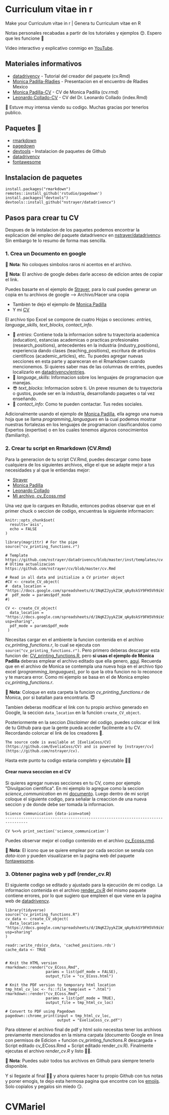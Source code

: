 # Curriculum vitae in r
Make your Curriculum vitae in r | Genera tu Curriculum vitae en R

Notas personales recabadas a partir de los tutoriales y ejemplos 😊. Espero que les funcione 💜

Video interactivo y explicativo conmigo en [YouTube](https://youtu.be/UpQ1PDt49qU?feature=shared).

## Materiales informativos

- [datadrivencv](https://github.com/nstrayer/datadrivencv) - Tutorial del creador del paquete (cv.Rmd)
- [Monica Padilla-Rladies](https://github.com/mpadilla905/curso-cv/tree/main/slides) - Presentacion en el encuentro de Rladies Mexico
- [Monica Padilla-CV](https://github.com/mpadilla905/mpadilla905.github.io) - CV de Monica Padilla (cv.rmd)
- [Leonardo Collado-CV](https://github.com/lcolladotor/cv) - CV del Dr. Leonardo Collado (index.Rmd)

💪 Estuve muy intensa viendo su codigo. Muchas gracias por tenerlos publico.

## Paquetes 📕

- [rmarkdown](https://rmarkdown.rstudio.com/articles_intro.html)
- [pagedown](https://github.com/rstudio/pagedown) 
- [devtools](https://www.r-project.org/nosvn/pandoc/devtools.html) - Instalacion de paquetes de Github
- [datadrivencv](https://nickstrayer.me/datadrivencv/)
- [fontawesome](https://github.com/rstudio/fontawesome)

## Instalacion de paquetes

```
install.packages("rmarkdown")
remotes::install_github('rstudio/pagedown')
install.packages("devtools")
devtools::install_github("nstrayer/datadrivencv")
```

## Pasos para crear tu CV

Despues de la instalacion de los paquetes podemos encontrar la explicacion del empleo del paquete datadrivencv en [nstrayer/datadrivencv](https://github.com/nstrayer/datadrivencv). Sin embargo te lo resumo de forma mas sencilla.

### 1. Crea un **Documento en google**

💜 **Nota**: No coloques simbolos raros ni acentos en el archivo.

💜 **Nota**: El archivo de google debes darle acceso de edicion antes de copiar el link.

Puedes basarte en el ejemplo de [Strayer](https://docs.google.com/spreadsheets/d/14MQICF2F8-vf8CKPF1m4lyGKO6_thG-4aSwat1e2TWc/edit#gid=917338460), para lo cual puedes generar un copia en tu archivos de google --> Archivo/Hacer una copia
 - Tambien te dejo el ejemplo de [Monica Padilla](https://docs.google.com/spreadsheets/d/1gy4_VaGXhYMi8TwakQGk80dWoYfrSY3Wkl4BqVxECNY/edit#gid=917338460)
 - Y mi [CV](https://docs.google.com/spreadsheets/d/1JckGt60BNWheMo23d6bloYLq27h2t5X7hGAXsj0Mlwo/edit?usp=sharing)

El archivo tipo Excel se compone de cuatro Hojas o secciones: *entries, language_skills, text_blocks, contact_info*.

- 🌟 *entries*: Contiene toda la informacion sobre tu trayectoria academica (education), estancias academicas o practicas profesionales (research_positions), antecedentes en la industria (industry_positions), experiencia dando clases (teaching_positions), escritura de articulos cientificos (academic_articles), etc. Tu puedes agregar nuevas secciones en esta parte y apareceran en el Rmarkdown cuando mencionemos. Si quieres saber mas de las columnas de entries, puedes localizarlo en [datadrivencv/entries](https://docs.google.com/spreadsheets/d/14MQICF2F8-vf8CKPF1m4lyGKO6_thG-4aSwat1e2TWc/edit#gid=917338460).
- 💋 *language_skills*: Informacion sobre los lenguajes de programacion que manejas.
- 😎 *text_blocks*: Informacion sobre ti. Un preve resumen de tu trayectoria o gustos, puede ser en la industria, desarrollando paquetes o tal vez enseñando. 
- 💅 *contact_info*: Como te pueden contactar. Tus redes sociales.

Adicionalmente usando el ejemplo de [Monica Padilla](https://docs.google.com/spreadsheets/d/1gy4_VaGXhYMi8TwakQGk80dWoYfrSY3Wkl4BqVxECNY/edit#gid=927831363), ella agrego una nueva hoja que se llama *programming_languagues* en la cual podemos mostrar nuestras fortalezas en los lenguajes de programacion clasificandolos como Expertos (expertise) o en los cuales tenemos algunos conocimientos (familiarity). 

### 2. Crear tu script en Rmarkdown (CV.Rmd)

Para la generacion de tu script CV.Rmd, puedes descargar como base cualquiera de los siguientes archivos, elige el que se adapte mejor a tus necesidades y al que le entiendas mejor:

- [Strayer](https://github.com/nstrayer/cv/blob/master/cv.Rmd)
- [Monica Padilla](https://github.com/mpadilla905/mpadilla905.github.io/blob/master/cv.rmd)
- [Leonardo Collado](https://github.com/lcolladotor/cv/blob/gh-pages/index.Rmd)
- [Mi archivo, cv_Ecoss.rmd](https://github.com/EveliaCoss/Make_yourCV/blob/9144ab773fe8295208d4a9d0d0572c1085ef73a6/cv_ECoss.rmd)

Una vez que lo cargues en Rstudio, entonces podras observar que en el primer chuck o seccion de codigo, encuentras la siguiente informacion:

```
knitr::opts_chunk$set(
  results='asis', 
  echo = FALSE
)

library(magrittr) # For the pipe
source("cv_printing_functions.r")

# Template https://github.com/nstrayer/datadrivencv/blob/master/inst/templates/cv.Rmd
# Ultima actualizacion https://github.com/nstrayer/cv/blob/master/cv.Rmd

# Read in all data and initialize a CV printer object
#CV <- create_CV_object(
#  data_location = "https://docs.google.com/spreadsheets/d/1NqKZJyykZ1W_qAy8skSY9FH5Vh9ikSiUOuvYSTz_gkc/edit#gid=917338460",  
#  pdf_mode = params$pdf_mode
#)

CV <- create_CV_object(
  data_location = "https://docs.google.com/spreadsheets/d/1NqKZJyykZ1W_qAy8skSY9FH5Vh9ikSiUOuvYSTz_gkc/edit?usp=sharing",  
  pdf_mode = params$pdf_mode
 )
```

Necesitas cargar en el ambiente la funcion contenida en el archivo *cv_printing_functions.r*, lo cual se ejecuta con `source("cv_printing_functions.r")`. Pero primero deberas descargar esta funcion de: [CV_printing_functions.R](https://github.com/nstrayer/cv/blob/master/CV_printing_functions.R), pero **si usas el ejemplo de Monica Padilla** deberas emplear el archivo editado que ella genero, [aqui](https://github.com/mpadilla905/mpadilla905.github.io/blob/master/cv_printing_functions.r). Recuerda que en el archivo de Monica se contempla una nueva hoja en el archivo tipo excel (*programming_languagues*), por lo que la otra funcion no lo reconoce y te marcara error. Como mi ejemplo se basa en el de Monica empleo *cv_printing_functions.r*.

💜 **Nota**: Coloque en esta carpeta la funcion *cv_printing_functions.r* de Monica, por si batallan para encontrarla. 😇

Tambien deberas modificar el link con tu propio archivo generado en Google, la seccion `data_location` en la funcion `create_CV_object`. 

Posteriormente en la seccion *Disclaimer* del codigo, puedes colocar el link de tu Github para que la gente pueda acceder facilmente a tu CV. Recordando colorcar el link de los creadores 💫.

```
The source code is available at [EveliaCoss/CV](https://github.com/EveliaCoss/CV) and is powered by [nstrayer/cv](https://github.com/nstrayer/cv).
```

Hasta este punto tu codigo estaria completo y ejecutable 🌟😎

#### Crear nueva secccion en el CV

Si quieres agregar nuevas secciones en tu CV, como por ejemplo "Divulgacion cientifica". En mi ejemplo lo agregue como la seccion *science_communication* en mi [documento](https://docs.google.com/spreadsheets/d/1JckGt60BNWheMo23d6bloYLq27h2t5X7hGAXsj0Mlwo/edit?usp=sharing). Luego dentro de mi script coloque el siguiente codigo, para señalar la creaccion de una nueva seccion y de donde debe ser tomada la informacion. 

```
Science Communication {data-icon=atom}
--------------------------------------------------------------------------------
```
```{r}
CV %<>% print_section('science_communication')
```

Puedes observar mejor el codigo contenido en el archivo [cv_Ecoss.rmd](https://github.com/EveliaCoss/Make_yourCV/blob/9144ab773fe8295208d4a9d0d0572c1085ef73a6/cv_ECoss.rmd).

💜 **Nota**: El icono que se quiere emplear por cada seccion se senala con *data-icon* y pueden visualizarse en la pagina web del paquete [fontawesome](https://fontawesome.com/v5/icons/atom?s=solid).

### 3. Obtener pagina web y pdf (render_cv.R)

El siguiente codigo se editado y ajustado para la ejecución de mi codigo. La informacion contenida en el archivo [render_cv.R](https://github.com/nstrayer/cv/blob/master/render_cv.R) del mismo paquete contiene errores, por lo que sugiero que empleen el que viene en la pagina web de [datadrivencv](https://nickstrayer.me/datadrivencv/#render_cvr).

```
library(tidyverse)
source("cv_printing_functions.R")
cv_data <- create_CV_object(
  data_location = "https://docs.google.com/spreadsheets/d/1NqKZJyykZ1W_qAy8skSY9FH5Vh9ikSiUOuvYSTz_gkc/edit?usp=sharing"
)

readr::write_rds(cv_data, 'cached_positions.rds')
cache_data <- TRUE


# Knit the HTML version
rmarkdown::render("cv_ECoss.Rmd",
                  params = list(pdf_mode = FALSE),
                  output_file = "cv_ECoss.html")

# Knit the PDF version to temporary html location
tmp_html_cv_loc <- fs::file_temp(ext = ".html")
rmarkdown::render("cv_ECoss.Rmd",
                  params = list(pdf_mode = TRUE),
                  output_file = tmp_html_cv_loc)

# Convert to PDF using Pagedown
pagedown::chrome_print(input = tmp_html_cv_loc,
                       output = "EveliaCoss_cv.pdf")

```

Para obtener el archivo final de pdf y html solo necesitas tener los archivos previamente mencionados en la misma carpata (documento Google en linea con permisos de Edicion + funcion cv_printing_functions.R descargada + Script editado cv_ECoss.Rmd + Script editado render_cv.R). Finalmente ejecutas el archivo *render_cv.R* y listo 🌟💜.

💜 **Nota**: Puedes subir todos tus archivos en Github para siempre tenerlo disponible.

Y si llegaste al final 🌟💜 y ahora quieres hacer tu propio Github con tus notas y poner emogis, te dejo esta hermosa pagina que encontre con los [emojis](https://gist.github.com/rxaviers/7360908). Solo copialos y pegalos sin miedo 😏. 








# CVMariel

